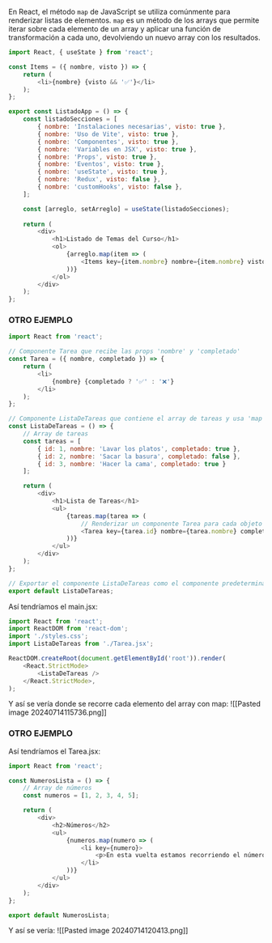 En React, el método `map` de JavaScript se utiliza comúnmente para renderizar listas de elementos. `map` es un método de los arrays que permite iterar sobre cada elemento de un array y aplicar una función de transformación a cada uno, devolviendo un nuevo array con los resultados.

```javascript
import React, { useState } from 'react';

const Items = ({ nombre, visto }) => {
    return (
        <li>{nombre} {visto && '✅'}</li>
    );
};

export const ListadoApp = () => {
    const listadoSecciones = [
        { nombre: 'Instalaciones necesarias', visto: true },
        { nombre: 'Uso de Vite', visto: true },
        { nombre: 'Componentes', visto: true },
        { nombre: 'Variables en JSX', visto: true },
        { nombre: 'Props', visto: true },
        { nombre: 'Eventos', visto: true },
        { nombre: 'useState', visto: true },
        { nombre: 'Redux', visto: false },
        { nombre: 'customHooks', visto: false },
    ];

    const [arreglo, setArreglo] = useState(listadoSecciones);
    
    return (
        <div>
            <h1>Listado de Temas del Curso</h1>
            <ol>
                {arreglo.map(item => (
                    <Items key={item.nombre} nombre={item.nombre} visto={item.visto} />
                ))}
            </ol>
        </div>
    );
};
```
### OTRO EJEMPLO


```javascript
import React from 'react';

// Componente Tarea que recibe las props 'nombre' y 'completado'
const Tarea = ({ nombre, completado }) => {
    return (
        <li>
            {nombre} {completado ? '✅' : '❌'}
        </li>
    );
};

// Componente ListaDeTareas que contiene el array de tareas y usa 'map' para renderizarlas
const ListaDeTareas = () => {
    // Array de tareas
    const tareas = [
        { id: 1, nombre: 'Lavar los platos', completado: true },
        { id: 2, nombre: 'Sacar la basura', completado: false },
        { id: 3, nombre: 'Hacer la cama', completado: true }
    ];

    return (
        <div>
            <h1>Lista de Tareas</h1>
            <ul>
                {tareas.map(tarea => (
                    // Renderizar un componente Tarea para cada objeto en el array tareas
                    <Tarea key={tarea.id} nombre={tarea.nombre} completado={tarea.completado} />
                ))}
            </ul>
        </div>
    );
};

// Exportar el componente ListaDeTareas como el componente predeterminado
export default ListaDeTareas;
```
Así tendríamos el main.jsx:
```javascript
import React from 'react';
import ReactDOM from 'react-dom';
import './styles.css';
import ListaDeTareas from './Tarea.jsx';

ReactDOM.createRoot(document.getElementById('root')).render(
    <React.StrictMode>
        <ListaDeTareas />
    </React.StrictMode>,
);
```
Y así se vería donde se recorre cada elemento del array con map:
![[Pasted image 20240714115736.png]]
### OTRO EJEMPLO
Así tendríamos el Tarea.jsx:
```javascript
import React from 'react';

const NumerosLista = () => {
    // Array de números
    const numeros = [1, 2, 3, 4, 5];

    return (
        <div>
            <h2>Números</h2>
            <ul>
                {numeros.map(numero => (
                    <li key={numero}>
                        <p>En esta vuelta estamos recorriendo el número {numero}</p>
                    </li>
                ))}
            </ul>
        </div>
    );
};

export default NumerosLista;
```
Y así se vería:
![[Pasted image 20240714120413.png]]

